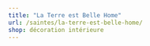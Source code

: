 ```yaml
---
title: "La Terre est Belle Home"
url: /saintes/la-terre-est-belle-home/
shop: décoration intérieure
---
```

